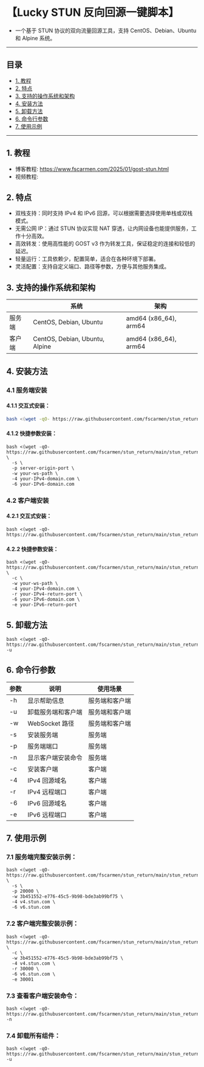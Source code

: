 # 【Lucky STUN 反向回源一键脚本】

- 一个基于 STUN 协议的双向流量回源工具，支持 CentOS、Debian、Ubuntu 和 Alpine 系统。

* * *

## 目录

- [1. 教程](README.md#1教程)
- [2. 特点](README.md#2特点)
- [3. 支持的操作系统和架构](README.md#3支持的操作系统和架构)
- [4. 安装方法](README.md#4安装方法)
- [5. 卸载方法](README.md#5卸载方法)
- [6. 命令行参数](README.md#6命令行参数)
- [7. 使用示例](README.md#7使用示例)

* * *
## 1. 教程
- 博客教程: https://www.fscarmen.com/2025/01/gost-stun.html
- 视频教程: 

## 2. 特点
- 双栈支持：同时支持 IPv4 和 IPv6 回源，可以根据需要选择使用单栈或双栈模式。
- 无需公网 IP：通过 STUN 协议实现 NAT 穿透，让内网设备也能提供服务，工作十分高效。
- 高效转发：使用高性能的 GOST v3 作为转发工具，保证稳定的连接和较低的延迟。
- 轻量运行：工具依赖少，配置简单，适合在各种环境下部署。
- 灵活配置：支持自定义端口、路径等参数，方便与其他服务集成。

## 3. 支持的操作系统和架构
   | | 系统 | 架构 |
   | -- | -- | -- |
   | 服务端 | CentOS, Debian, Ubuntu | amd64 (x86_64), arm64 |
   | 客户端 | CentOS, Debian, Ubuntu, Alpine | amd64 (x86_64), arm64 |

## 4. 安装方法

### 4.1 服务端安装

#### 4.1.1 交互式安装：

```bash
bash <(wget -qO- https://raw.githubusercontent.com/fscarmen/stun_return/main/stun_return.sh)
```

#### 4.1.2 快捷参数安装：

```
bash <(wget -qO- https://raw.githubusercontent.com/fscarmen/stun_return/main/stun_return.sh) \
  -s \
  -p server-origin-port \
  -w your-ws-path \
  -4 your-IPv4-domain.com \
  -6 your-IPv6-domain.com
```

### 4.2 客户端安装

#### 4.2.1 交互式安装：

```
bash <(wget -qO- https://raw.githubusercontent.com/fscarmen/stun_return/main/stun_return.sh)
```

#### 4.2.2 快捷参数安装：

```
bash <(wget -qO- https://raw.githubusercontent.com/fscarmen/stun_return/main/stun_return.sh) \
  -c \
  -w your-ws-path \
  -4 your-IPv4-domain.com \
  -r your-IPv4-return-port \
  -6 your-IPv6-domain.com \
  -e your-IPv6-return-port
```

## 5. 卸载方法

```
bash <(wget -qO- https://raw.githubusercontent.com/fscarmen/stun_return/main/stun_return.sh) -u
```

## 6. 命令行参数

| 参数 | 说明 | 使用场景 |
| ---- | ---- | -------- |
| -h | 显示帮助信息 | 服务端和客户端 |
| -u | 卸载服务端和客户端 | 服务端和客户端 |
| -w | WebSocket 路径 | 服务端和客户端 |
| -s | 安装服务端 | 服务端 |
| -p | 服务端端口 | 服务端 |
| -n | 显示客户端安装命令 | 服务端 |
| -c | 安装客户端 | 客户端 |
| -4 | IPv4 回源域名 | 客户端 |
| -r | IPv4 远程端口 | 客户端 |
| -6 | IPv6 回源域名 | 客户端 |
| -e | IPv6 远程端口 | 客户端 |

## 7. 使用示例

### 7.1 服务端完整安装示例：

```
bash <(wget -qO- https://raw.githubusercontent.com/fscarmen/stun_return/main/stun_return.sh) \
  -s \
  -p 20000 \
  -w 3b451552-e776-45c5-9b98-bde3ab99bf75 \
  -4 v4.stun.com \
  -6 v6.stun.com
```

### 7.2 客户端完整安装示例：

```
bash <(wget -qO- https://raw.githubusercontent.com/fscarmen/stun_return/main/stun_return.sh) \
  -c \
  -w 3b451552-e776-45c5-9b98-bde3ab99bf75 \
  -4 v4.stun.com \
  -r 30000 \
  -6 v6.stun.com \
  -e 30001
```

### 7.3 查看客户端安装命令：

```
bash <(wget -qO- https://raw.githubusercontent.com/fscarmen/stun_return/main/stun_return.sh) -n
```

### 7.4 卸载所有组件：

```
bash <(wget -qO- https://raw.githubusercontent.com/fscarmen/stun_return/main/stun_return.sh) -u
```